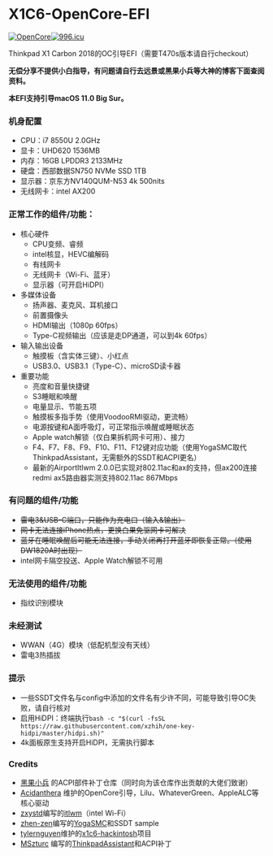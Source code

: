 # X1C6-OpenCore-EFI

[![OpenCore](https://img.shields.io/badge/OpenCore-0.6.9-blue)](https://github.com/acidanthera/OpenCorePkg)[![996.icu](https://img.shields.io/badge/link-996.icu-red.svg)](https://996.icu)

Thinkpad X1 Carbon 2018的OC引导EFI（需要T470s版本请自行checkout）

**无偿分享不提供小白指导，有问题请自行去远景或黑果小兵等大神的博客下面查阅资料。**

**本EFI支持引导macOS 11.0 Big Sur。**

### 机身配置

- CPU：i7 8550U 2.0GHz
- 显卡：UHD620 1536MB
- 内存：16GB LPDDR3 2133MHz
- 硬盘：西部数据SN750 NVMe SSD 1TB
- 显示器：京东方NV140QUM-N53 4k 500nits 
- 无线网卡：intel AX200

### 正常工作的组件/功能：

- 核心硬件
  - CPU变频、睿频
  - intel核显，HEVC编解码
  - 有线网卡
  - 无线网卡（Wi-Fi、蓝牙）
  - 显示器（可开启HiDPI）
- 多媒体设备
  - 扬声器、麦克风、耳机接口
  - 前置摄像头
  - HDMI输出（1080p 60fps）
  - Type-C视频输出（应该是走DP通道，可以到4k 60fps）
- 输入输出设备
  - 触摸板（含实体三键）、小红点
  - USB3.0、USB3.1（Type-C）、microSD读卡器
- 重要功能
  - 亮度和音量快捷键
  - S3睡眠和唤醒
  - 电量显示、节能五项
  - 触摸板多指手势（使用VoodooRMI驱动，更流畅）
  - 电源按键和A面呼吸灯，可正常指示唤醒或睡眠状态
  - Apple watch解锁（仅白果拆机网卡可用）、接力
  - F4、F7、F8、F9、F10、F11、F12键对应功能（使用YogaSMC取代ThinkpadAssistant，无需额外的SSDT和ACPI更名）
  - 最新的AirportItlwm 2.0.0已实现对802.11ac和ax的支持，但ax200连接redmi ax5路由器实测支持802.11ac 867Mbps

### 有问题的组件/功能

- ~~雷电3&USB-C端口，只能作为充电口（输入&输出）~~
- ~~网卡无法连接iPhone热点，更换白果免驱网卡可解决~~
- ~~蓝牙在睡眠唤醒后可能无法连接，手动关闭再打开蓝牙即恢复正常。（使用DW1820A时出现）~~
- intel网卡隔空投送、Apple Watch解锁不可用

### 无法使用的组件/功能

- 指纹识别模块

### 未经测试

- WWAN（4G）模块（低配机型没有天线）
- 雷电3热插拔

### 提示
- 一些SSDT文件名与config中添加的文件名有少许不同，可能导致引导OC失败，请自行核对
- 启用HiDPI：终端执行```bash -c "$(curl -fsSL https://raw.githubusercontent.com/xzhih/one-key-hidpi/master/hidpi.sh)"```
- 4k面板原生支持开启HiDPI，无需执行脚本

### Credits

- [黑果小兵](https://github.com/daliansky) 的ACPI部件补丁仓库（同时向为该仓库作出贡献的大佬们致谢）
- [Acidanthera](https://github.com/acidanthera) 维护的OpenCore引导，Lilu、WhateverGreen、AppleALC等核心驱动
- [zxystd](https://github.com/zxystd)编写的[itlwm](https://github.com/OpenIntelWireless/itlwm)（intel Wi-Fi）
- [zhen-zen](https://github.com/zhen-zen)编写的[YogaSMC](https://github.com/zhen-zen/YogaSMC)和SSDT sample
- [tylernguyen](https://github.com/tylernguyen)维护的[x1c6-hackintosh](https://github.com/tylernguyen/x1c6-hackintosh)项目
- [MSzturc](https://github.com/MSzturc) 编写的[ThinkpadAssistant](https://github.com/MSzturc/ThinkpadAssistant)和ACPI补丁
